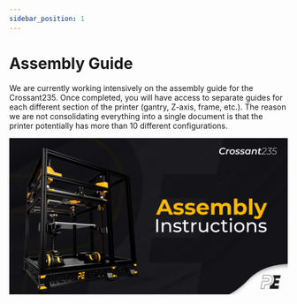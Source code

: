 ```yaml
---
sidebar_position: 1
---
```


# Assembly Guide
We are currently working intensively on the assembly guide for the Crossant235. Once completed, you will have access to separate guides for each different section of the printer (gantry, Z-axis, frame, etc.). The reason we are not consolidating everything into a single document is that the printer potentially has more than 10 different configurations.

![Guide](../../../../static/img/assembly_guide.png)